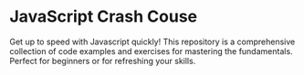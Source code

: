 # JavaScript Crash Couse

Get up to speed with Javascript quickly! This repository is a comprehensive collection of code examples and exercises for mastering the fundamentals. Perfect for beginners or for refreshing your skills. 
